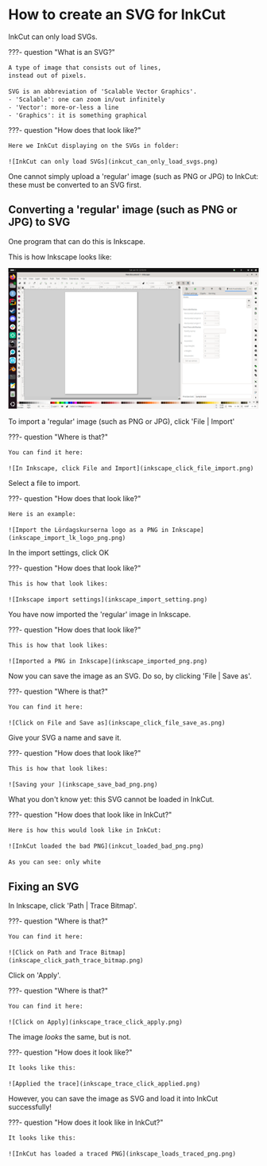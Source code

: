 # How to create an SVG for InkCut


InkCut can only load SVGs.

???- question "What is an SVG?"

    A type of image that consists out of lines,
    instead out of pixels.

    SVG is an abbreviation of 'Scalable Vector Graphics'.
    - 'Scalable': one can zoom in/out infinitely
    - 'Vector': more-or-less a line
    - 'Graphics': it is something graphical

???- question "How does that look like?"

    Here we InkCut displaying on the SVGs in folder:

    ![InkCut can only load SVGs](inkcut_can_only_load_svgs.png)

One cannot simply upload a 'regular' image (such as PNG or JPG)
to InkCut: these must be converted to an SVG first.

## Converting a 'regular' image (such as PNG or JPG) to SVG

One program that can do this is Inkscape.

This is how Inkscape looks like:

![Inkscape](inkscape_first_screen.png)

To import a 'regular' image (such as PNG or JPG),
click 'File | Import'

???- question "Where is that?"

    You can find it here:

    ![In Inkscape, click File and Import](inkscape_click_file_import.png)

Select a file to import.

???- question "How does that look like?"

    Here is an example:

    ![Import the Lördagskurserna logo as a PNG in Inkscape](inkscape_import_lk_logo_png.png)

In the import settings, click OK

???- question "How does that look like?"

    This is how that look likes:

    ![Inkscape import settings](inkscape_import_setting.png)

You have now imported the 'regular' image
in Inkscape.

???- question "How does that look like?"

    This is how that look likes:

    ![Imported a PNG in Inkscape](inkscape_imported_png.png)

Now you can save the image as an SVG. Do so, by clicking 'File | Save as'.

???- question "Where is that?"

    You can find it here:

    ![Click on File and Save as](inkscape_click_file_save_as.png)

Give your SVG a name and save it.

???- question "How does that look like?"

    This is how that look likes:

    ![Saving your ](inkscape_save_bad_png.png)

What you don't know yet: this SVG cannot be loaded in InkCut.

???- question "How does that look like in InkCut?"

    Here is how this would look like in InkCut:

    ![InkCut loaded the bad PNG](inkcut_loaded_bad_png.png)

    As you can see: only white

## Fixing an SVG

In Inkscape, click 'Path | Trace Bitmap'.

???- question "Where is that?"

    You can find it here:

    ![Click on Path and Trace Bitmap](inkscape_click_path_trace_bitmap.png)

Click on 'Apply'.

???- question "Where is that?"

    You can find it here:

    ![Click on Apply](inkscape_trace_click_apply.png)

The image *looks* the same, but is not.

???- question "How does it look like?"

    It looks like this:

    ![Applied the trace](inkscape_trace_click_applied.png)

However, you can save the image as SVG
and load it into InkCut successfully!

???- question "How does it look like in InkCut?"

    It looks like this:

    ![InkCut has loaded a traced PNG](inkscape_loads_traced_png.png)
